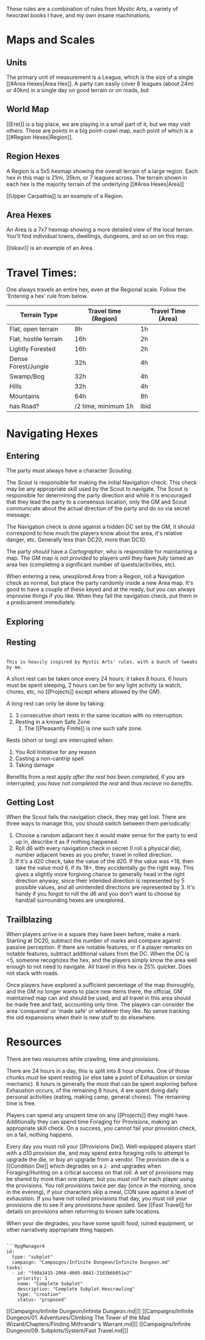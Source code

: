 These rules are a combination of rules from Mystic Arts, a variety of hexcrawl books I have, and my own insane machinations.
# Maps and Scales

## Units

The primary unit of measurement is a League, which is the size of a single [[#Area Hexes|Area Hex]]. A party can easily cover 8 leagues (about 24mi or 40km) in a single day on good terrain or on roads, but 
## World Map

[[Eret]] is a big place, we are playing in a small part of it, but we may visit others. These are points in a big point-crawl map, each point of which is a [[#Region Hexes|Region]].
## Region Hexes

A Region is a 5x5 hexmap showing the overall terrain of a large region. Each hex in this map is 21mi, 35km, or 7 leagues across. The terrain shown in each hex is the majority terrain of the underlying [[#Area Hexes|Area]]

[[Upper Carpathia]] is an example of a Region.
## Area Hexes

An Area is a 7x7 hexmap showing a more detailed view of the local terrain. You'll find individual towns, dwellings, dungeons, and so on on this map.

[[Iskavi]] is an example of an Area.

# Travel Times:

One always travels an entire hex, even at the Regional scale. Follow the 'Entering a hex' rule from below.

| Terrain Type          | Travel time (Region) | Travel Time (Area) |
| --------------------- | -------------------- | ------------------ |
| Flat, open terrain    | 8h                   | 1h                 |
| Flat, hostile terrain | 16h                  | 2h                 |
| Lightly Forested      | 16h                  | 2h                 |
| Dense Forest/Jungle   | 32h                  | 4h                 |
| Swamp/Bog             | 32h                  | 4h                 |
| Hills                 | 32h                  | 4h                 |
| Mountains             | 64h                  | 8h                 |
| has Road?             | /2 time, minimum 1h  | ibid               |
# Navigating Hexes

## Entering

The party must always have a character _Scouting_.

The _Scout_ is responsible for making the initial Navigation check. This check may be any appropriate skill used by the Scout to navigate. The Scout is responsible for determining the party direction and while it is encouraged that they lead the party to a consensus location, only the GM and Scout communicate about the actual direction of the party and do so via secret message.

The Navigation check is done against a hidden DC set by the GM, it should correspond to how much the players know about the area, it's relative danger, etc. Generally less than DC20, more than DC10.

The party _should_ have a _Cartographer_, who is responsible for maintaining a map. The GM map _is not provided_ to players until they have _fully_ tamed an area hex (completing a significant number of quests/activities, etc).

When entering a new, unexplored Area from a Region, roll a Navigation check as normal, but place the party randomly inside a new Area map. It's good to have a couple of these keyed and at the ready, but you can always improvise things if you like. When they fail the navigation check, put them in a predicament immediately.
## Exploring

## Resting

```ad-note

This is heavily inspired by Mystic Arts' rules, with a bunch of tweaks by me.

```

A short rest can be taken once every 24 hours; it takes 8 hours. 6 hours must be spent sleeping, 2 hours can be for any light activity (a watch, chores, etc, no [[Projects]] except where allowed by the GM).

A long rest can only be done by taking:

1. 3 consecutive short rests in the same location with no interruption.
2. Resting in a known Safe Zone
	1. The [[Pleasantly Finite]] is one such safe zone.

Rests (short or long) are interrupted when:

1. You Roll Initiative for any reason
2. Casting a non-cantrip spell
3. Taking damage

Benefits from a rest apply _after the rest has been completed_, if you are interrupted, _you have not completed the rest_ and thus _recieve no benefits_.

## Getting Lost

When the Scout fails the navigation check, they may get lost. There are three ways to manage this, you should switch between them periodically:

1. Choose a random adjacent hex it would make sense for the party to end up in, describe it as if nothing happened.
2. Roll d6 with every navigation check in secret (I roll a physical die), number adjacent hexes as you prefer, travel in rolled direction.
3. If it's a d20 check, take the value of the d20. If the value was <18, then take the value mod 6, if its 18+, they accidentally go the right way. This gives a slightly more forgiving chance to generally head in the right direction anyway, since their intended direction is represented by 5 possible values, and all unintended directions are represented by 3. It's handy if you forgot to roll the d6 and you don't want to choose by hand/all surrounding hexes are unexplored.

## Trailblazing

When players arrive in a square they have been before, make a mark. Starting at DC20, subtract the number of marks and compare against passive perception. If there are notable features, or if a player remarks on notable features, subtract additional values from the DC. When the DC is <5, someone recognizes the hex, and the players simply know the area well enough to not need to navigate. All travel in this hex is 25% quicker. Does not stack with roads.

Once players have explored a sufficient percentage of the map thoroughly, and the GM no longer wants to place new items there, the official, GM maintained map can and should be used, and all travel in this area should be made free and fast, accounting only time. The players can consider the area 'conquered' or 'made safe' or whatever they like. No sense tracking the old expansions when their is new stuff to do elsewhere.

# Resources

There are two resources while crawling, time and provisions.

There are 24 hours in a day, this is split into 8 hour chunks. One of those chunks must be spent resting (or else take a point of Exhaustion or similar mechanic). 8 hours is generally the most that can be spent exploring before Exhaustion occurs, of the remaining 8 hours, 4 are spent doing daily personal activities (eating, making camp, general chores). The remaining time is free.

Players can spend any unspent time on any [[Projects]] they might have. Additionally they can spend time Foraging for Provisions, making an appropriate skill check. On a success, you cannot fail your provision check, on a fail, nothing happens.

Every day you must roll your [[Provisions Die]]. Well-equipped players start with a d10 provision die, and may spend extra foraging rolls to attempt to upgrade the die, or buy an upgrade from a vendor. The provision die is a [[Condition Die]] which degrades on a `2-` and upgrades when Foraging/Hunting on a critical success on that roll. A set of provisions may be shared by more than one player, but you _must roll_ for each player using the provisions. You roll provisions twice per day (once in the morning, once in the evening), if your characters skip a meal, CON save against a level of exhaustion. If you have not rolled provisions that day, you must roll your provisions die to see if any provisions have spoiled. See [[Fast Travel]] for details on provisions when returning to known safe locations.

When your die degrades, you have some spoilt food, ruined equipment, or other narratively appropriate thing happen.



```

```RpgManager4
id: 
  type: "subplot"
  campaign: "Campaigns/Infinite Dungeon/Infinite Dungeon.md"
tasks: 
  - id: "fd0a3415-2066-40d5-8841-21d3b6b051e2"
    priority: 1
    name: "Complete Subplot"
    description: "Complete Subplot Hexcrawling"
    type: "creation"
    status: "proposed"
```

[[Campaigns/Infinite Dungeon/Infinite Dungeon.md|]]
[[Campaigns/Infinite Dungeon/01. Adventures/Climbing The Tower of the Mad Wizard/Chapters/Finding Mithrandir's Warrant.md|]]
[[Campaigns/Infinite Dungeon/09. Subplots/System/Fast Travel.md|]]
